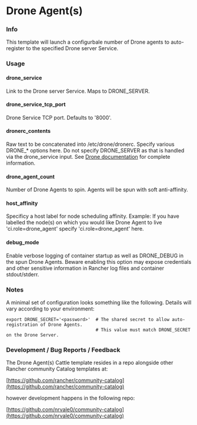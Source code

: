 # Drone Agent(s)

### Info

This template will launch a configurbale number of Drone agents to auto-register to the specified Drone server Service.

### Usage

#### drone_service

Link to the Drone server Service. Maps to DRONE_SERVER.

#### drone_service_tcp_port

Drone Service TCP port. Defaults to '8000'.

#### dronerc_contents

Raw text to be concatenated into /etc/drone/dronerc. Specify various DRONE_* options here. Do not specify DRONE_SERVER as that is handled via the drone_service input. See [Drone documentation](http://readme.drone.io/0.5/usage/overview/) for complete information.

#### drone_agent_count

Number of Drone Agents to spin. Agents will be spun with soft anti-affinity.

#### host_affinity

Specificy a host label for node scheduling affinity. Example: If you have labelled the node(s) on which you would like Drone Agent to live 'ci.role=drone_agent' specify 'ci.role=drone_agent' here.

#### debug_mode

Enable verbose logging of container startup as well as DRONE_DEBUG in the spun Drone Agents. Beware enabling this option may expose credentials and other sensitive information in Rancher log files and container stdout/stderr.

### Notes

A minimal set of configuration looks something like the following. Details will vary according to your environment:

```ShellSession
export DRONE_SECRET='<password>'  # The shared secret to allow auto-registration of Drone Agents.
                                  # This value must match DRONE_SECRET on the Drone Server.
````


### Development / Bug Reports / Feedback

The Drone Agent(s) Cattle template resides in a repo alongside other Rancher community Catalog templates at:

[https://github.com/rancher/community-catalog](https://github.com/rancher/community-catalog)

however development happens in the following repo:

[https://github.com/nrvale0/community-catalog](https://github.com/nrvale0/community-catalog)
